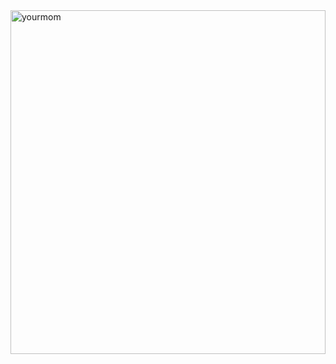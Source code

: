 <div align="left">
    <img width= "100%" height="550px" src='https://i.imgur.com/1MhZ7lu.jpg' alt='yourmom'/>
</div>
